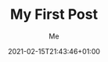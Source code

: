 ---
title: "My First Post"
date: 2021-02-15T21:43:46+01:00
draft: false


tags: ["first"] 

# author / authors 
author: "Me"
# author: ["Me", "You"] # multiple authors
showToc: true
TocOpen: false


# show draft 
draft: false 


hidemeta: false
comments: false

description: "Description Text." 
disableHLJS: true # to disable highlightjs
disableShare: true
disableHLJS: false
searchHidden: true
cover:
    image: "<image path/url>" # image path/url
    alt: "<alt text>" # alt text
    caption: "<text>" # display caption under cover
    relative: false # when using page bundles set this to true
    hidden: true # only hide on current single page
---